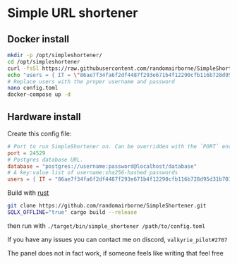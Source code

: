 # Simple URL shortener

## Docker install
```bash
mkdir -p /opt/simpleshortener/
cd /opt/simpleshortener
curl -fsSl https://raw.githubusercontent.com/randomairborne/SimpleShortener/master/docker-compose.yml -o docker-compose.yml
echo "users = { IT = \"86ae7f34fa6f2df4487f293e671b4f12290cfb116b728d95d31b703759daf2c7\"}" > config.toml
# Replace users with the proper username and password
nano config.toml
docker-compose up -d
```

## Hardware install
Create this config file:
```toml
# Port to run SimpleShortener on. Can be overridden with the `PORT` environment variable.
port = 24529
# Postgres database URL.
database = "postgres://username:password@localhost/database"
# A key:value list of username:sha256-hashed passwords
users = { IT = "86ae7f34fa6f2df4487f293e671b4f12290cfb116b728d95d31b703759daf2c7", marketing = "b3bd546e40e984a3067961591feea0c1a253051896e653bba6b8302317987ed3" }

```
Build with [rust](https://rust-lang.org)
```bash
git clone https://github.com/randomairborne/SimpleShortener.git
SQLX_OFFLINE="true" cargo build --release
```
then run with `./target/bin/simple_shortener /path/to/config.toml`

If you have any issues you can contact me on discord, `valkyrie_pilot#2707`

The panel does not in fact work, if someone feels like writing that feel free
